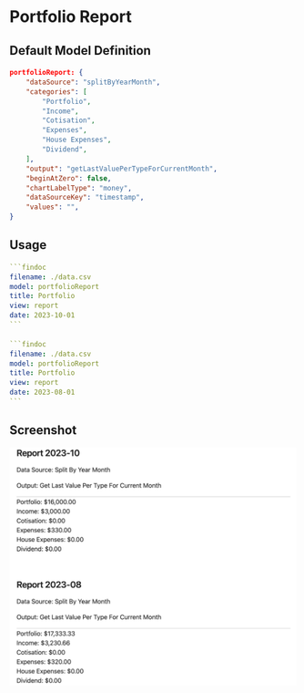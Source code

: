 # Portfolio Report

## Default Model Definition

```json
portfolioReport: {
    "dataSource": "splitByYearMonth",
    "categories": [
        "Portfolio",
        "Income",
        "Cotisation",
        "Expenses",
        "House Expenses",
        "Dividend",
    ],
    "output": "getLastValuePerTypeForCurrentMonth",
    "beginAtZero": false,
    "chartLabelType": "money",
    "dataSourceKey": "timestamp",
    "values": "",
}
```

## Usage

````yml
```findoc
filename: ./data.csv
model: portfolioReport
title: Portfolio
view: report
date: 2023-10-01
```

```findoc
filename: ./data.csv
model: portfolioReport
title: Portfolio
view: report
date: 2023-08-01
```
````

## Screenshot

![Portfolio Report](/img/models/portfolioReport.png)
